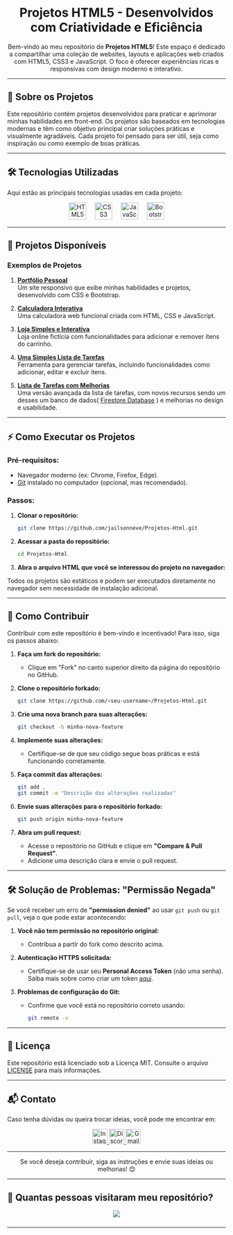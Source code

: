 <h1 align="center">Projetos HTML5 - Desenvolvidos com Criatividade e Eficiência</h1>

<p align="center">
    Bem-vindo ao meu repositório de <strong>Projetos HTML5</strong>! Este espaço é dedicado a compartilhar uma coleção de websites, layouts e aplicações web criados com HTML5, CSS3 e JavaScript. O foco é oferecer experiências ricas e responsivas com design moderno e interativo.
</p>

---

## 🧐 Sobre os Projetos

Este repositório contém projetos desenvolvidos para praticar e aprimorar minhas habilidades em front-end. Os projetos são baseados em tecnologias modernas e têm como objetivo principal criar soluções práticas e visualmente agradáveis. Cada projeto foi pensado para ser útil, seja como inspiração ou como exemplo de boas práticas.

---

## 🛠️ Tecnologias Utilizadas

Aqui estão as principais tecnologias usadas em cada projeto:

<div align="center">
    <img src="https://img.icons8.com/?size=100&id=20909&format=png&color=000000" height="40" alt="HTML5 logo" title="HTML5" />
    <img width="12" />
    <img src="https://img.icons8.com/?size=100&id=21278&format=png&color=000000" height="40" alt="CSS3 logo" title="CSS3" />
    <img width="12" />
    <img src="https://cdn.jsdelivr.net/gh/devicons/devicon/icons/javascript/javascript-original.svg" height="40" alt="JavaScript logo" title="JavaScript" />
    <img width="12" />
    <img src="https://img.icons8.com/?size=100&id=EzPCiQUqWWEa&format=png&color=000000" height="40" alt="Bootstrap logo" title="Bootstrap" />
</div>

---

## 📂 Projetos Disponíveis

### Exemplos de Projetos
1. **[Portfólio Pessoal](https://github.com/jailsonneve/Projetos-Html/tree/main/Projetos/portfolio)**  
   Um site responsivo que exibe minhas habilidades e projetos, desenvolvido com CSS e Bootstrap.

2. **[Calculadora Interativa](https://github.com/jailsonneve/Projetos-Html/tree/main/Projetos/calculadora)**  
   Uma calculadora web funcional criada com HTML, CSS e JavaScript.

3. **[Loja Simples e Interativa](https://github.com/jailsonneve/Projetos-Html/tree/main/Projetos/loja)**  
   Loja online fictícia com funcionalidades para adicionar e remover itens do carrinho.

4. **[Uma Simples Lista de Tarefas](https://github.com/jailsonneve/Projetos-Html/tree/main/Projetos/to%20do%20list)**  
   Ferramenta para gerenciar tarefas, incluindo funcionalidades como adicionar, editar e excluir itens.

5. **[Lista de Tarefas com Melhorias](https://github.com/jailsonneve/Projetos-Html/tree/main/Projetos/to%20do%20listV2)**  
   Uma versão avançada da lista de tarefas, com novos recursos sendo um desses um banco de dados( [Firestore Database](https://firebase.google.com/) ) e melhorias no design e usabilidade.

---

## ⚡ Como Executar os Projetos

### Pré-requisitos:
- Navegador moderno (ex: Chrome, Firefox, Edge).
- [Git](https://git-scm.com/) instalado no computador (opcional, mas recomendado).

### Passos:
1. **Clonar o repositório:**
    ```bash
    git clone https://github.com/jailsonneve/Projetos-Html.git
    ```
2. **Acessar a pasta do repositório:**
    ```bash
    cd Projetos-Html
    ```
3. **Abra o arquivo HTML que você se interessou do projeto no navegador:**

Todos os projetos são estáticos e podem ser executados diretamente no navegador sem necessidade de instalação adicional.

---

## 🔄 Como Contribuir

Contribuir com este repositório é bem-vindo e incentivado! Para isso, siga os passos abaixo:

1. **Faça um fork do repositório:**
    - Clique em "Fork" no canto superior direito da página do repositório no GitHub.

2. **Clone o repositório forkado:**
    ```bash
    git clone https://github.com/<seu-username>/Projetos-Html.git
    ```
3. **Crie uma nova branch para suas alterações:**
    ```bash
    git checkout -b minha-nova-feature
    ```
4. **Implemente suas alterações:**
    - Certifique-se de que seu código segue boas práticas e está funcionando corretamente.

5. **Faça commit das alterações:**
    ```bash
    git add .
    git commit -m "Descrição das alterações realizadas"
    ```
6. **Envie suas alterações para o repositório forkado:**
    ```bash
    git push origin minha-nova-feature
    ```

7. **Abra um pull request:**
    - Acesse o repositório no GitHub e clique em **"Compare & Pull Request"**.
    - Adicione uma descrição clara e envie o pull request.

---

## 🛠️ Solução de Problemas: "Permissão Negada"

Se você receber um erro de **"permission denied"** ao usar `git push` ou `git pull`, veja o que pode estar acontecendo:

1. **Você não tem permissão no repositório original:**  
   - Contribua a partir do fork como descrito acima.

2. **Autenticação HTTPS solicitada:**  
   - Certifique-se de usar seu **Personal Access Token** (não uma senha).  
     Saiba mais sobre como criar um token [aqui](https://docs.github.com/en/github/authenticating-to-github/creating-a-personal-access-token).

3. **Problemas de configuração do Git:**  
   - Confirme que você está no repositório correto usando:
     ```bash
     git remote -v
     ```

---

## 📝 Licença

Este repositório está licenciado sob a Licença MIT. Consulte o arquivo [LICENSE](./LICENSE) para mais informações.

---

## 📬 Contato

Caso tenha dúvidas ou queira trocar ideias, você pode me encontrar em:
<div align="center">
  <a href="https://www.instagram.com/arthur.dai.52" target="_blank">
    <img src="https://img.shields.io/static/v1?message=Instagram&logo=instagram&label=&color=E4405F&logoColor=white&style=for-the-badge" height="35" alt="Instagram" />
  </a>
  <a href="https://discord.com/users/jailsonneve" target="_blank">
    <img src="https://img.shields.io/static/v1?message=Discord&logo=discord&label=&color=7289DA&logoColor=white&style=for-the-badge" height="35" alt="Discord" />
  </a>
  <a href="mailto:daiarthur053@gmail.com" target="_blank">
    <img src="https://img.shields.io/static/v1?message=Gmail&logo=gmail&label=&color=D14836&logoColor=white&style=for-the-badge" height="35" alt="Gmail" />
  </a>
</div>

---

<div align="center">
Se você deseja contribuir, siga as instruções e envie suas ideias ou melhorias! 😊
</div>

---

## 👀 Quantas pessoas visitaram meu repositório?

<div align="center">
  <img src="https://profile-counter.glitch.me/Projetos-Html/count.svg?" />
</div>

###

---
